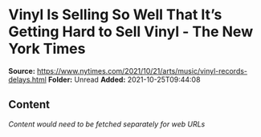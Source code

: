 # Vinyl Is Selling So Well That It’s Getting Hard to Sell Vinyl - The New York Times

**Source:** https://www.nytimes.com/2021/10/21/arts/music/vinyl-records-delays.html
**Folder:** Unread
**Added:** 2021-10-25T09:44:08




## Content
*Content would need to be fetched separately for web URLs*
